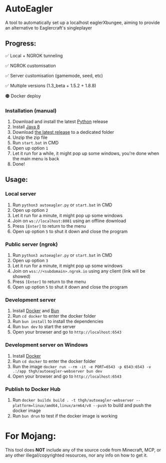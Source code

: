 # AutoEagler
A tool to automatically set up a localhost eaglerXbungee, aiming to provide an alternative to Eaglercraft's singleplayer

## Progress:
✅ Local + NGROK tunneling

✅ NGROK customisation

✅ Server customisation (gamemode, seed, etc)

✅ Multiple versions (1.3_beta + 1.5.2 + 1.8.8)

🟠 Docker deploy

### Installation (manual)

1. Download and install the latest [Python](https://python.org) release
3. Install [Java 8](https://java.com/download/)
4. Download [the latest release](https://github.com/wxnnvs/AutoEagler/releases/latest) to a dedicated folder
4. Unzip the zip file
5. Run `start.bat` in CMD
6. Open up option `1`
7. Let it run for a while, it might pop up some windows, you're done when the main menu is back
8. Done!

## Usage:

### Local server

1. Run `python3 autoeagler.py` or `start.bat` in  CMD
2. Open up option `2`
3. Let it run for a minute, it might pop up some windows
4. Join on `ws://localhost:8081` using an offline download
5. Press `[Enter]` to return to the menu
6. Open up option `5` to shut it down and close the program

### Public server (ngrok)

1. Run `python3 autoeagler.py` or `start.bat` in  CMD
2. Open up option `3`
3. Let it run for a minute, it might pop up some windows
4. Join on `wss://<subdomain>.ngrok.io` using any client (link will be showed)
5. Press `[Enter]` to return to the menu
6. Open up option `5` to shut it down and close the program

### Development server

1. Install [Docker](https://www.docker.com/products/docker-desktop) and [Bun](https://bun.sh)
2. Run `cd docker` to enter the docker folder
3. Run `bun install` to install the dependencies
4. Run `bun dev` to start the server
5. Open your browser and go to `http://localhost:6543`

### Development server on Windows

1. Install [Docker](https://www.docker.com/products/docker-desktop)
2. Run `cd docker` to enter the docker folder
3. Run the image `docker run --rm -it -e PORT=6543 -p 6543:6543 -v .:/app thgh/autoeagler-webserver bun dev`
4. Open your browser and go to `http://localhost:6543`

### Publish to Docker Hub

1. Run `docker buildx build . -t thgh/autoeagler-webserver --platform=linux/amd64,linux/arm64/v8 --push` to build and push the docker image
2. Run `bun drun` to test if the docker image is working

# For Mojang:

This tool does **NOT** include any of the source code from Minecraft, MCP, or any other illegal/copyrighted resources, nor any info on how to get it.
